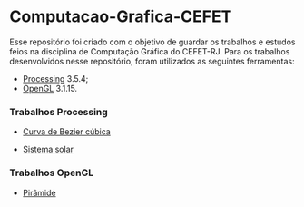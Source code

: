 # Computacao-Grafica-CEFET

Esse repositório foi criado com o objetivo de guardar os trabalhos e estudos feios na disciplina de Computação Gráfica do CEFET-RJ. Para os trabalhos desenvolvidos nesse repositório, foram utilizados as seguintes ferramentas:

- [Processing](https://processing.org) 3.5.4;
- [OpenGL](https://www.opengl.org//) 3.1.15.



### Trabalhos Processing

- [Curva de Bezier cúbica](https://github.com/LucasSargeir/Computacao-Grafica-CEFET/tree/main/Processing/Bezier)

- [Sistema solar](https://github.com/LucasSargeir/Computacao-Grafica-CEFET/tree/main/Processing/Orbita)

  

### Trabalhos OpenGL

- [Pirâmide](https://github.com/LucasSargeir/Computacao-Grafica-CEFET/tree/main/OpenGL/Piramide)

